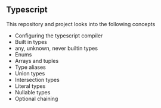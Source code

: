 ## Typescript

This repository and project looks into the following concepts
- Configuring the typescript compiler
- Built in types
- any, unknown, never builtin types
- Enums
- Arrays and tuples
- Type aliases
- Union types
- Intersection types
- Literal types
- Nullable types
- Optional chaining

